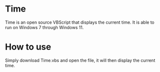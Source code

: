 # Time
Time is an open source VBScript that displays the current time. It is able to run on Windows 7 through Windows 11.
# How to use
Simply download Time.vbs and open the file, it will then display the current time.
